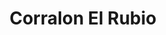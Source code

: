 ---
title: "Corralon El Rubio"
url: /ciudad-autonoma-de-buenos-aires/corralon-el-rubio/
shop: general
---